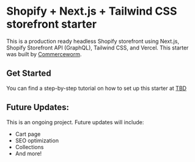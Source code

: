 # Shopify + Next.js + Tailwind CSS storefront starter

This is a production ready headless Shopify storefront using Next.js, Shopify Storefront API (GraphQL), Tailwind CSS, and Vercel. This starter was built by [Commerceworm](https://www.commerceworm.com).

## Get Started

You can find a step-by-step tutorial on how to set up this starter at [TBD](https://www.commerceworm.com)


## Future Updates:
This is an ongoing project. Future updates will include:
* Cart page
* SEO optimization
* Collections
* And more!